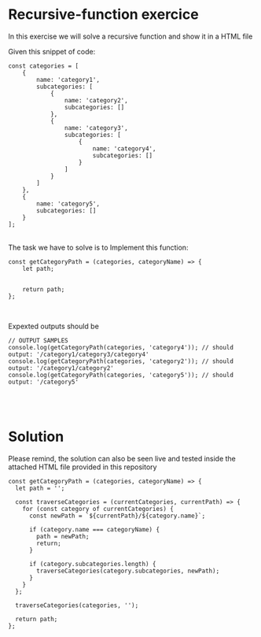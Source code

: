 # Recursive-function exercice

In this exercise we will solve a recursive function and show it in a HTML file

Given this snippet of code:

```
const categories = [
    {
        name: 'category1',
        subcategories: [
            {
                name: 'category2',
                subcategories: []
            },
            {
                name: 'category3',
                subcategories: [
                    {
                        name: 'category4',
                        subcategories: []
                    }
                ]
            }
        ]
    },
    {
        name: 'category5',
        subcategories: []
    }
];
```

<br>
The task we have to solve is to Implement this function:

```
const getCategoryPath = (categories, categoryName) => {
    let path;


    return path;
};
```

<br>

Expexted outputs should be

```
// OUTPUT SAMPLES
console.log(getCategoryPath(categories, 'category4')); // should output: '/category1/category3/category4'
console.log(getCategoryPath(categories, 'category2')); // should output: '/category1/category2'
console.log(getCategoryPath(categories, 'category5')); // should output: '/category5'
```

<br>
<br>

# Solution

Please remind, the solution can also be seen live and tested inside the attached HTML file provided in this repository

```
const getCategoryPath = (categories, categoryName) => {
  let path = '';

  const traverseCategories = (currentCategories, currentPath) => {
    for (const category of currentCategories) {
      const newPath = `${currentPath}/${category.name}`;

      if (category.name === categoryName) {
        path = newPath;
        return;
      }

      if (category.subcategories.length) {
        traverseCategories(category.subcategories, newPath);
      }
    }
  };

  traverseCategories(categories, '');

  return path;
};

```

